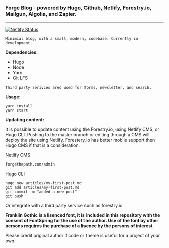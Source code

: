 ### **Forge Blog** - powered by Hugo, Github, Netlify, Forestry.io, Mailgun, Algolia, and Zapier.
---

[![Netlify Status](https://api.netlify.com/api/v1/badges/53da425e-12e2-49ca-b883-4aaeb3f09a87/deploy-status)](https://app.netlify.com/sites/forge-blog/deploys) 

```
Minimial blog, with a small, modern, codebase. Currently in development.
```

**Dependencies:**

- Hugo
- Node
- Yarn
- Git LFS

```
Third party serivces ared used for forms, newsletter, and search.
```

**Usage:**
```
yarn install
yarn start
```

**Updating content:** 

It is possible to update content using the Forestry.io, using Netlify CMS, or Hugo CLI. Pushing to the master branch or editing through a CMS will deploy the site using Netlify. Forestery.io has better mobile support then Hugo CMS if that is a consideration.

Netlify CMS

```
forgethepath.com/admin
```

Hugo CLI

```
hugo new articles/my-first-post.md
git add articles/my-first-post.md
git commit -m "added a new post"
git push
```

Or integrate with a third party service such as forestry.io 

**Franklin Gothic is a lisenced font, it is included in this repository with the consent of FontSpring for the use of the author.
Use of the font by other persons requires the purchase of a lisence by the persons of interest.**

Please credit original author if code or theme is useful for a project of your own.
